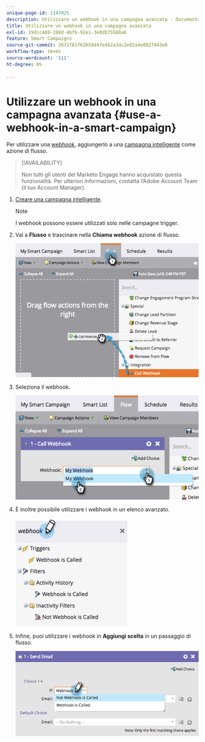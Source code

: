 ```yaml
---
unique-page-id: 1147025
description: Utilizzare un webhook in una campagna avanzata - Documentazione di Marketo - Documentazione del prodotto
title: Utilizzare un webhook in una campagna avanzata
exl-id: 19dcc469-288d-4bfb-92e1-3e8db75588a6
feature: Smart Campaigns
source-git-commit: 2671f81f62658447e4b2a3dc2e02a4e0927443e8
workflow-type: tm+mt
source-wordcount: '111'
ht-degree: 0%

---
```


# Utilizzare un webhook in una campagna avanzata {#use-a-webhook-in-a-smart-campaign}

Per utilizzare una [webhook](https://developers.marketo.com/documentation/webhooks/), aggiungerlo a una [campagna intelligente](/help/marketo/product-docs/core-marketo-concepts/smart-campaigns/flow-actions/add-a-flow-step-to-a-smart-campaign.md) come azione di flusso.

>[!AVAILABILITY]
>
>Non tutti gli utenti del Marketo Engage hanno acquistato questa funzionalità. Per ulteriori informazioni, contatta l’Adobe Account Team (il tuo Account Manager).

1. [Creare una campagna intelligente](/help/marketo/product-docs/core-marketo-concepts/smart-campaigns/creating-a-smart-campaign/create-a-new-smart-campaign.md).

   >[!NOTE]
   >
   >I webhook possono essere utilizzati solo nelle campagne trigger.

1. Vai a **Flusso** e trascinare nella **Chiama webhook** azione di flusso.

   ![](assets/image2014-9-22-15-3a8-3a2.png)

1. Seleziona il webhook.

   ![](assets/image2014-9-22-15-3a8-3a5.png)

1. È inoltre possibile utilizzare i webhook in un elenco avanzato.

   ![](assets/2017-05-02-10-54-38.png)

1. Infine, puoi utilizzare i webhook in **Aggiungi scelta** in un passaggio di flusso.

   ![](assets/image2014-9-22-15-3a8-3a13.png)
